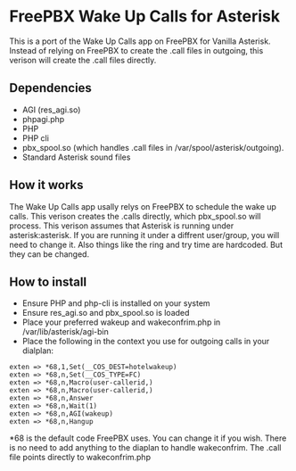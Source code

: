 # FreePBX Wake Up Calls for Asterisk
This is a port of the Wake Up Calls app on FreePBX for Vanilla Asterisk. Instead of relying on FreePBX to create the .call files in outgoing, this verison will create the .call files directly.

## Dependencies
- AGI (res_agi.so)
- phpagi.php
- PHP
- PHP cli
- pbx_spool.so (which handles .call files in /var/spool/asterisk/outgoing).
- Standard Asterisk sound files

## How it works

The Wake Up Calls app usally relys on FreePBX to schedule the wake up calls. This verison creates the .calls directly, which pbx_spool.so will process. This verison assumes that Asterisk is running under asterisk:asterisk. If you are running it under a diffrent user/group, you will need to change it. Also things like the ring and try time are hardcoded. But they can be changed. 

## How to install
* Ensure PHP and php-cli is installed on your system
* Ensure res_agi.so and pbx_spool.so is loaded
* Place your preferred wakeup and wakeconfrim.php in /var/lib/asterisk/agi-bin
* Place the following in the context you use for outgoing calls in your dialplan:
```
exten => *68,1,Set(__COS_DEST=hotelwakeup)
exten => *68,n,Set(__COS_TYPE=FC)
exten => *68,n,Macro(user-callerid,)
exten => *68,n,Macro(user-callerid,)
exten => *68,n,Answer
exten => *68,n,Wait(1)
exten => *68,n,AGI(wakeup)
exten => *68,n,Hangup
```
\*68 is the default code FreePBX uses. You can change it if you wish.
There is no need to add anything to the diaplan to handle wakeconfrim. The .call file points directly to wakeconfrim.php
